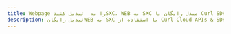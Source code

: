 ---title: Webpage را به  تبدیل کنیدSXC، WEB به SXC مبدل رایگان یا Curl SDKdescription: تبدیل رایگانWEB به SXC با استفاده از Curl Cloud APIs & SDK همچنین اسناد PDF را در Cloud ایجاد، ویرایش و رندر کنید.---
